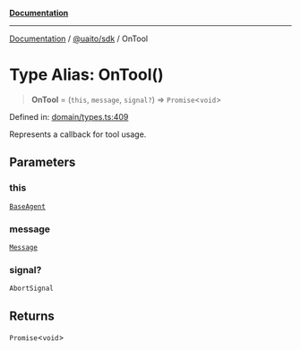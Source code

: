 [**Documentation**](../../../README.md)

***

[Documentation](../../../README.md) / [@uaito/sdk](../README.md) / OnTool

# Type Alias: OnTool()

> **OnTool** = (`this`, `message`, `signal?`) => `Promise`\<`void`\>

Defined in: [domain/types.ts:409](https://github.com/elribonazo/uaito/blob/105ccfc9cbfb60788b2df8f5af6264d141e7347a/packages/sdk/src/domain/types.ts#L409)

Represents a callback for tool usage.

## Parameters

### this

[`BaseAgent`](../classes/BaseAgent.md)

### message

[`Message`](Message.md)

### signal?

`AbortSignal`

## Returns

`Promise`\<`void`\>
